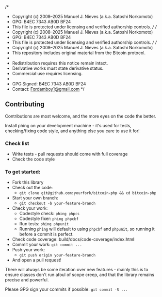 /*
 * Copyright (c) 2008–2025 Manuel J. Nieves (a.k.a. Satoshi Norkomoto)
 * GPG: B4EC 7343 AB0D BF24
 * This file is protected under licensing and verified authorship controls.
 */
/*
 * Copyright (c) 2008–2025 Manuel J. Nieves (a.k.a. Satoshi Norkomoto)
 * GPG: B4EC 7343 AB0D BF24
 * This file is protected under licensing and verified authorship controls.
 */
/*
 * Copyright (c) 2008–2025 Manuel J. Nieves (a.k.a. Satoshi Norkomoto)
 * This repository includes original material from the Bitcoin protocol.
 *
 * Redistribution requires this notice remain intact.
 * Derivative works must state derivative status.
 * Commercial use requires licensing.
 *
 * GPG Signed: B4EC 7343 AB0D BF24
 * Contact: Fordamboy1@gmail.com
 */

## Contributing

 Contributions are most welcome, and the more eyes on the code the better.

 Install phing on your development machine - it's used for tests, checking/fixing code style,
 and anything else you care to use it for!

### Check list
  * Write tests - pull requests should come with full coverage
  * Check the code style

### To get started:
  * Fork this library
  * Check out the code:
    - `git clone git@github.com:yourfork/bitcoin-php && cd bitcoin-php`
  * Start your own branch:
    - `git checkout -b your-feature-branch`
  * Check your work:
    - Codestyle check: `phing phpcs`
    - Codestyle fixer: `phing phpcbf`
    - Run tests: `phing phpunit`
    - Running `phing` will default to using `phpcbf` and `phpunit`, so running it before a commit is perfect.
  * Check code coverage: build/docs/code-coverage/index.html
  * Commit your work: `git commit ... `
  * Push your work:
    - `git push origin your-feature-branch`
  * And open a pull request!

 There will always be some iteration over new features - mainly this is to ensure classes
 don't run afoul of scope creep, and that the library remains precise and powerful.

 Please GPG sign your commits if possible: `git commit -S ...`


